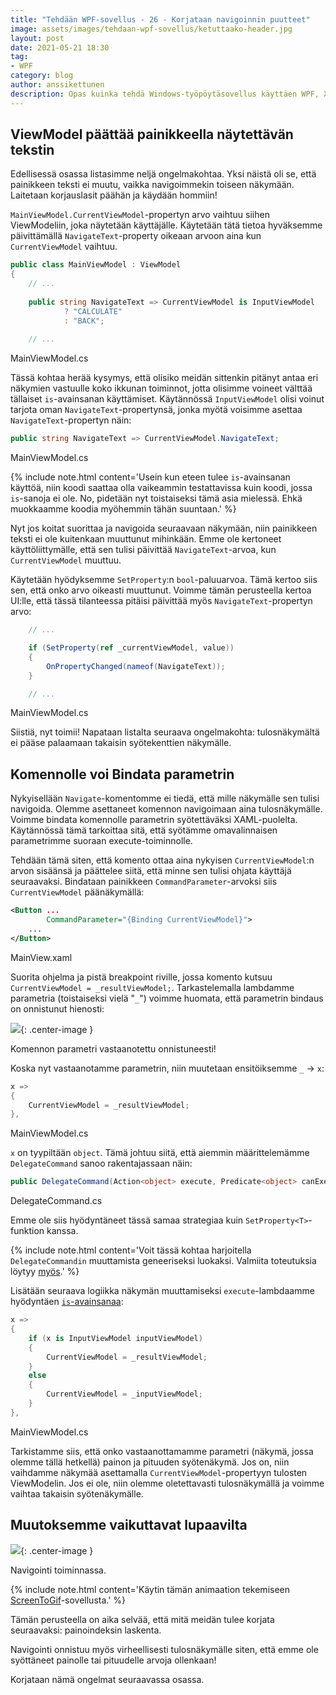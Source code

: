 ```yaml
---
title: "Tehdään WPF-sovellus - 26 - Korjataan navigoinnin puutteet"
image: assets/images/tehdaan-wpf-sovellus/ketuttaako-header.jpg
layout: post
date: 2021-05-21 18:30
tag:
- WPF
category: blog
author: anssikettunen
description: Opas kuinka tehdä Windows-työpöytäsovellus käyttäen WPF, XAML ja C#. Tässä osassa muutetaan sovellus mukailemaan MVVM-tyyliä.
---
```


## ViewModel päättää painikkeella näytettävän tekstin

Edellisessä osassa listasimme neljä ongelmakohtaa. Yksi näistä oli se, että painikkeen teksti ei muutu, vaikka navigoimmekin toiseen näkymään. Laitetaan korjauslasit päähän ja käydään hommiin!

`MainViewModel.CurrentViewModel`-propertyn arvo vaihtuu siihen ViewModeliin, joka näytetään käyttäjälle. Käytetään tätä tietoa hyväksemme päivittämällä `NavigateText`-property oikeaan arvoon aina kun `CurrentViewModel` vaihtuu.

```csharp
public class MainViewModel : ViewModel
{
    // ...
    
    public string NavigateText => CurrentViewModel is InputViewModel
            ? "CALCULATE"
            : "BACK";
    
    // ...
```
<figcaption>MainViewModel.cs</figcaption>

Tässä kohtaa herää kysymys, että olisiko meidän sittenkin pitänyt antaa eri näkymien vastuulle koko ikkunan toiminnot, jotta olisimme voineet välttää tällaiset `is`-avainsanan käyttämiset. Käytännössä `InputViewModel` olisi voinut tarjota oman `NavigateText`-propertynsä, jonka myötä voisimme asettaa `NavigateText`-propertyn näin:

```csharp
public string NavigateText => CurrentViewModel.NavigateText;
```
<figcaption>MainViewModel.cs</figcaption>

{% include note.html content='Usein kun eteen tulee `is`-avainsanan käyttöä, niin koodi saattaa olla vaikeammin testattavissa kuin koodi, jossa `is`-sanoja ei ole. No, pidetään nyt toistaiseksi tämä asia mielessä. Ehkä muokkaamme koodia myöhemmin tähän suuntaan.' %}

Nyt jos koitat suorittaa ja navigoida seuraavaan näkymään, niin painikkeen teksti ei ole kuitenkaan muuttunut mihinkään. Emme ole kertoneet käyttöliittymälle, että sen tulisi päivittää `NavigateText`-arvoa, kun `CurrentViewModel` muuttuu.

Käytetään hyödyksemme `SetProperty`:n `bool`-paluuarvoa. Tämä kertoo siis sen, että onko arvo oikeasti muuttunut. Voimme tämän perusteella kertoa UI:lle, että tässä tilanteessa pitäisi päivittää myös `NavigateText`-propertyn arvo:

```csharp
    // ...

    if (SetProperty(ref _currentViewModel, value))
    {
        OnPropertyChanged(nameof(NavigateText));
    }

    // ...
```
<figcaption>MainViewModel.cs</figcaption>

Siistiä, nyt toimii! Napataan listalta seuraava ongelmakohta: tulosnäkymältä ei pääse palaamaan takaisin syötekenttien näkymälle.

## Komennolle voi Bindata parametrin

Nykyisellään `Navigate`-komentomme ei tiedä, että mille näkymälle sen tulisi navigoida. Olemme asettaneet komennon navigoimaan aina tulosnäkymälle. Voimme bindata komennolle parametrin syötettäväksi XAML-puolelta. Käytännössä tämä tarkoittaa sitä, että syötämme omavalinnaisen parametrimme suoraan execute-toiminnolle.

Tehdään tämä siten, että komento ottaa aina nykyisen `CurrentViewModel`:n arvon sisäänsä ja päättelee siitä, että minne sen tulisi ohjata käyttäjä seuraavaksi. Bindataan painikkeen `CommandParameter`-arvoksi siis `CurrentViewModel` päänäkymällä:

```xml
<Button ...
        CommandParameter="{Binding CurrentViewModel}">
    ...
</Button>
```
<figcaption>MainView.xaml</figcaption>

Suorita ohjelma ja pistä breakpoint riville, jossa komento kutsuu `CurrentViewModel = _resultViewModel;`.
Tarkastelemalla lambdamme parametria (toistaiseksi vielä "`_`") voimme huomata, että parametrin bindaus on onnistunut hienosti:

![][1]{: .center-image }
<figcaption class="caption">Komennon parametri vastaanotettu onnistuneesti!</figcaption>

Koska nyt vastaanotamme parametrin, niin muutetaan ensitöiksemme `_` -> `x`:
```csharp
x =>
{
    CurrentViewModel = _resultViewModel;
},
```
<figcaption>MainViewModel.cs</figcaption>

`x` on tyypiltään `object`. Tämä johtuu siitä, että aiemmin määrittelemämme `DelegateCommand` sanoo rakentajassaan näin:

```csharp
public DelegateCommand(Action<object> execute, Predicate<object> canExecute)
```
<figcaption>DelegateCommand.cs</figcaption>

Emme ole siis hyödyntäneet tässä samaa strategiaa kuin `SetProperty<T>`-funktion kanssa.

{% include note.html content='Voit tässä kohtaa harjoitella `DelegateCommandin` muuttamista geneeriseksi luokaksi. Valmiita toteutuksia löytyy [myös](https://stackoverflow.com/questions/6273002/generic-type-safe-icommand-implementation).' %}

Lisätään seuraava logiikka näkymän muuttamiseksi `execute`-lambdaamme hyödyntäen [`is`-avainsanaa](https://docs.microsoft.com/en-us/dotnet/csharp/language-reference/operators/is):

```csharp
x =>
{
    if (x is InputViewModel inputViewModel)
    {
        CurrentViewModel = _resultViewModel;
    }
    else
    {
        CurrentViewModel = _inputViewModel;
    }
},
```
<figcaption>MainViewModel.cs</figcaption>

Tarkistamme siis, että onko vastaanottamamme parametri (näkymä, jossa olemme tällä hetkellä) painon ja pituuden syötenäkymä.
Jos on, niin vaihdamme näkymää asettamalla `CurrentViewModel`-propertyyn tulosten ViewModelin.
Jos ei ole, niin olemme oletettavasti tulosnäkymällä ja voimme vaihtaa takaisin syötenäkymälle.

## Muutoksemme vaikuttavat lupaavilta

![][2]{: .center-image }
<figcaption class="caption">Navigointi toiminnassa.</figcaption>

{% include note.html content='Käytin tämän animaation tekemiseen [ScreenToGif](https://www.screentogif.com/)-sovellusta.' %}

Tämän perusteella on aika selvää, että mitä meidän tulee korjata seuraavaksi: painoindeksin laskenta.

Navigointi onnistuu myös virheellisesti tulosnäkymälle siten, että emme ole syöttäneet painolle tai pituudelle arvoja ollenkaan!

Korjataan nämä ongelmat seuraavassa osassa.

[1]: /assets/images/tehdaan-wpf-sovellus/26-01.jpg
[2]: /assets/images/tehdaan-wpf-sovellus/26-02.gif